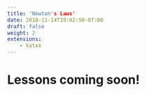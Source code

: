 ```yaml
---
title: 'Newton's Laws'
date: 2018-11-14T19:02:50-07:00
draft: false
weight: 2
extensions:
    - katex
---
```


# Lessons coming soon!
